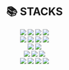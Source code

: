 

<div align=center><h1>📚 STACKS</h1></div>

<div align=center>
  <img src="https://img.shields.io/badge/java-007396?style=for-the-badge&logo=java&logoColor=white"> 
  <img src="https://img.shields.io/badge/python-3776AB?style=for-the-badge&logo=python&logoColor=white"> 
  <img src="https://img.shields.io/badge/C-A8B9CC?style=for-the-badge&logo=C&logoColor=white">
  <img src="https://img.shields.io/badge/arduino-00878F?style=for-the-badge&logo=arduino&logoColor=white">
  <br>
  <img src="https://img.shields.io/badge/HTML5-E34F26?style=for-the-badge&logo=HTML5&logoColor=white"> 
  <img src="https://img.shields.io/badge/CSS-1572B6?style=for-the-badge&logo=CSS3&logoColor=white"> 
  <img src="https://img.shields.io/badge/Javascript-F7DF1E?style=for-the-badge&logo=JavaScript&logoColor=white"> 
  <img src="https://img.shields.io/badge/jquery-0769AD?style=for-the-badge&logo=jQuery&logoColor=white"> 
  <br>
  <img src="https://img.shields.io/badge/mysql-4479A1?style=for-the-badge&logo=MySQL&logoColor=white"> 
  <img src="https://img.shields.io/badge/mariadb-003545?style=for-the-badge&logo=MariaDB&logoColor=white">
  <br>
  <img src="https://img.shields.io/badge/Spring-6DB33F?style=for-the-badge&logo=Spring&logoColor=white">
  <img src="https://img.shields.io/badge/eclipseide-2C2255?style=for-the-badge&logo=Eclipse IDE&logoColor=white"> 
  <img src="https://img.shields.io/badge/visualstudio-5C2D91?style=for-the-badge&logo=visualstudio&logoColor=white"> 
  <br>
  <img src="https://img.shields.io/badge/Raspberry Pi-3776AB?style=for-the-badge&logo=Raspberry Pi&logoColor=white">
  <img src="https://img.shields.io/badge/CentOs-262577?style=for-the-badge&logo=CentOs&logoColor=white">
  <img src="https://img.shields.io/badge/AmazonAWS-232F3E?style=for-the-badge&logo=Amazon AWS&logoColor=white">
  <img src="https://img.shields.io/badge/ApacheTomcat-F8DC75?style=for-the-badge&logo=Apache Tomcat&logoColor=white">
  <br>
</div>
